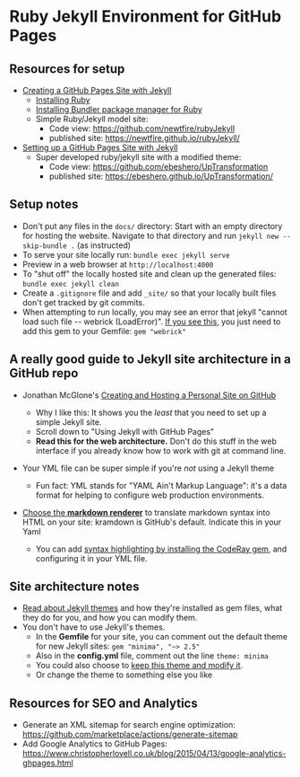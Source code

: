 # Ruby Jekyll Environment for GitHub Pages


## Resources for setup
* [Creating a GitHub Pages Site with Jekyll](https://docs.github.com/en/enterprise-server@3.1/pages/setting-up-a-github-pages-site-with-jekyll/creating-a-github-pages-site-with-jekyll)
     * [Installing Ruby](https://www.ruby-lang.org/en/documentation/installation/)
     * [Installing Bundler package manager for Ruby](https://bundler.io/)
     * Simple Ruby/Jekyll model site: 
          * Code view: <https://github.com/newtfire/rubyJekyll> 
          * published site: <https://newtfire.github.io/rubyJekyll/>
* [Setting up a GitHub Pages Site with Jekyll](https://docs.github.com/en/enterprise-server@3.1/pages/setting-up-a-github-pages-site-with-jekyll/adding-content-to-your-github-pages-site-using-jekyll) 
     * Super developed ruby/jekyll site with a modified theme:
          * Code view: <https://github.com/ebeshero/UpTransformation>
          * published site: <https://ebeshero.github.io/UpTransformation/>

## Setup notes
* Don't put any files in the `docs/` directory: Start with an empty directory for hosting the website. Navigate to that directory and run `jekyll new --skip-bundle .` (as instructed)
* To serve your site locally run: `bundle exec jekyll serve`
* Preview in a web browser at `http://localhost:4000`
* To "shut off" the locally hosted site and clean up the generated files: `bundle exec jekyll clean`
* Create a `.gitignore` file and add `_site/` so that your locally built files don't get tracked by git commits.
* When attempting to run locally, you may see an error that jekyll "cannot load such file -- webrick (LoadError)". [If you see this](https://github.com/jekyll/jekyll/issues/8523), you just need to add this gem to your Gemfile: 
`gem "webrick"`

## A really good guide to Jekyll site architecture in a GitHub repo
* Jonathan McGlone's [Creating and Hosting a Personal Site on GitHub](http://jmcglone.com/guides/github-pages/index.html)
     * Why I like this: It shows you the *least* that you need to set up a simple Jekyll site.
     * Scroll down to "Using Jekyll with GitHub Pages"
     * **Read this for the web architecture.** Don't do this stuff in the web interface if you already know how to work with git at command line.

* Your YML file can be super simple if you're *not* using a Jekyll theme
     * Fun fact: YML stands for "YAML Ain't Markup Language": it's a data format for helping to configure web production environments. 
* [Choose the **markdown renderer**](https://jekyllrb.com/docs/configuration/markdown/) to translate markdown syntax into HTML on your site: kramdown is GitHub's default. Indicate this in your Yaml
    * You can add [syntax highlighting by installing the CodeRay gem](https://github.com/kramdown/syntax-coderay), and configuring it in your YML file. 

    
## Site architecture notes
* [Read about Jekyll themes](https://jekyllrb.com/docs/themes/) and how they're installed as gem files, what they do for you, and how you can modify them.
* You don't have to use Jekyll's themes. 
     * In the **Gemfile** for your site, you can comment out the default theme for new Jekyll sites:
	`gem "minima", "~> 2.5"`
	* Also in the **config.yml** file, comment out the line `theme: minima` 
     * You could also choose to [keep this theme and modify it](https://urishx.github.io/2020/12/16/Customizing-Jekyll%27s-default-theme.html). 
     * Or change the theme to something else you like   

## Resources for SEO and Analytics
* Generate an XML sitemap for search engine optimization: https://github.com/marketplace/actions/generate-sitemap 
* Add Google Analytics to GitHub Pages: https://www.christopherlovell.co.uk/blog/2015/04/13/google-analytics-ghpages.html 


